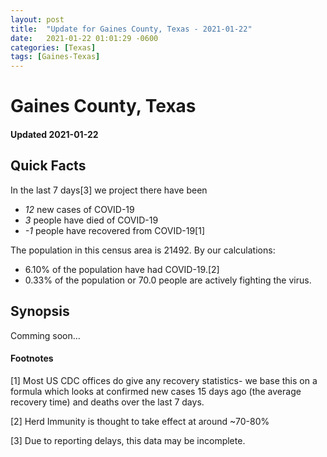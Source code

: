 ```yaml
---
layout: post
title:  "Update for Gaines County, Texas - 2021-01-22"
date:   2021-01-22 01:01:29 -0600
categories: [Texas]
tags: [Gaines-Texas]
---
```


# Gaines County, Texas
#### Updated 2021-01-22

## Quick Facts

In the last 7 days[3] we project there have been
- *12* new cases of COVID-19
- *3* people have died of COVID-19
- *-1* people have recovered from COVID-19[1]

The population in this census area is 21492. By our calculations:
- 6.10% of the population have had COVID-19.[2]
- 0.33% of the population or 70.0 people are actively fighting the virus.

## Synopsis

Comming soon...


#### Footnotes

[1] Most US CDC offices do give any recovery statistics- we base this on a formula which looks at confirmed new cases
15 days ago (the average recovery time) and deaths over the last 7 days.

[2] Herd Immunity is thought to take effect at around ~70-80%

[3] Due to reporting delays, this data may be incomplete.
 
    